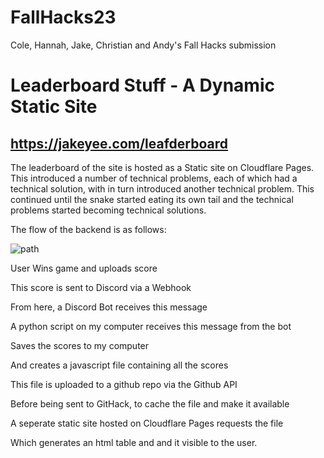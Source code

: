 # FallHacks23
Cole, Hannah, Jake, Christian and Andy's Fall Hacks submission








# Leaderboard Stuff - A Dynamic Static Site

## https://jakeyee.com/leafderboard




The leaderboard of the site is hosted as a Static site on Cloudflare Pages. This introduced a number of technical problems, each of which had a technical solution, with in turn introduced another technical problem. This continued until the snake started eating its own tail and the technical problems started becoming technical solutions. 

The flow of the backend is as follows:

![path](https://github.com/Masagoro1/FallHacks23/assets/99901262/a1f98001-6e95-4d4b-bfb9-8cb4fb8b9058)

User Wins game and uploads score  


This score is sent to Discord via a Webhook  


From here, a Discord Bot receives this message  


A python script on my computer receives this message from the bot  


Saves the scores to my computer  


And creates a javascript file containing all the scores  


This file is uploaded to a github repo via the Github API  


Before being sent to GitHack, to cache the file and make it available  


A seperate static site hosted on Cloudflare Pages requests the file  


Which generates an html table and and it visible to the user.  
